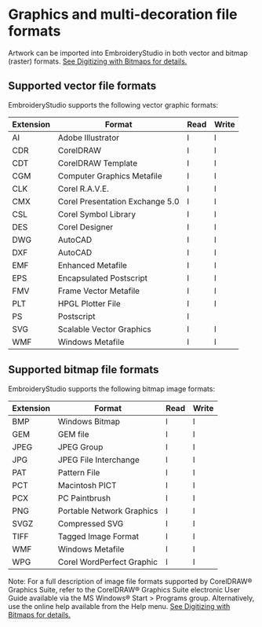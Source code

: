 # Graphics and multi-decoration file formats

Artwork can be imported into EmbroideryStudio in both vector and bitmap (raster) formats. [See Digitizing with Bitmaps for details.](../../Automatic/bitmaps/Digitizing_with_Bitmaps)

## Supported vector file formats

EmbroideryStudio supports the following vector graphic formats:

| Extension | Format                          | Read | Write |
| --------- | ------------------------------- | ---- | ----- |
| AI        | Adobe Illustrator               | l    | l     |
| CDR       | CorelDRAW                       | l    | l     |
| CDT       | CorelDRAW Template              | l    | l     |
| CGM       | Computer Graphics Metafile      | l    | l     |
| CLK       | Corel R.A.V.E.                  | l    | l     |
| CMX       | Corel Presentation Exchange 5.0 | l    | l     |
| CSL       | Corel Symbol Library            | l    | l     |
| DES       | Corel Designer                  | l    | l     |
| DWG       | AutoCAD                         | l    | l     |
| DXF       | AutoCAD                         | l    | l     |
| EMF       | Enhanced Metafile               | l    | l     |
| EPS       | Encapsulated Postscript         | l    | l     |
| FMV       | Frame Vector Metafile           | l    | l     |
| PLT       | HPGL Plotter File               | l    | l     |
| PS        | Postscript                      | l    |       |
| SVG       | Scalable Vector Graphics        | l    | l     |
| WMF       | Windows Metafile                | l    | l     |

## Supported bitmap file formats

EmbroideryStudio supports the following bitmap image formats:

| Extension | Format                    | Read | Write |
| --------- | ------------------------- | ---- | ----- |
| BMP       | Windows Bitmap            | l    | l     |
| GEM       | GEM file                  | l    | l     |
| JPEG      | JPEG Group                | l    | l     |
| JPG       | JPEG File Interchange     | l    | l     |
| PAT       | Pattern File              | l    | l     |
| PCT       | Macintosh PICT            | l    | l     |
| PCX       | PC Paintbrush             | l    | l     |
| PNG       | Portable Network Graphics | l    | l     |
| SVGZ      | Compressed SVG            | l    | l     |
| TIFF      | Tagged Image Format       | l    | l     |
| WMF       | Windows Metafile          | l    | l     |
| WPG       | Corel WordPerfect Graphic | l    | l     |

Note: For a full description of image file formats supported by CorelDRAW® Graphics Suite, refer to the CorelDRAW® Graphics Suite electronic User Guide available via the MS Windows® Start > Programs group. Alternatively, use the online help available from the Help menu. [See Digitizing with Bitmaps for details.](../../Automatic/bitmaps/Digitizing_with_Bitmaps)
